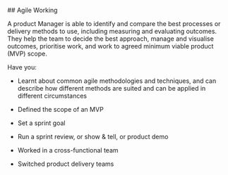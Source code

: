  ## Agile Working

A product Manager is able to identify and compare the best processes or delivery methods to use, including measuring and evaluating outcomes. They help the team to decide the best approach, manage and visualise outcomes, prioritise work, and work to agreed minimum viable product (MVP) scope.

Have you:  

* Learnt about common agile methodologies and techniques, and can describe how different methods are suited and can be applied in different circumstances  

* Defined the scope of an MVP
* Set a sprint goal
* Run a sprint review, or show & tell, or product demo
* Worked in a cross-functional team
* Switched product delivery teams
